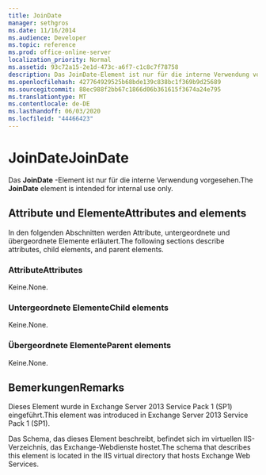 ```yaml
---
title: JoinDate
manager: sethgros
ms.date: 11/16/2014
ms.audience: Developer
ms.topic: reference
ms.prod: office-online-server
localization_priority: Normal
ms.assetid: 93c72a15-2e1d-473c-a6f7-c1c8c7f78758
description: Das JoinDate-Element ist nur für die interne Verwendung vorgesehen.
ms.openlocfilehash: 427764929525b68bde139c838bc1f369b9d25689
ms.sourcegitcommit: 88ec988f2bb67c1866d06b361615f3674a24e795
ms.translationtype: MT
ms.contentlocale: de-DE
ms.lasthandoff: 06/03/2020
ms.locfileid: "44466423"
---
```

# <a name="joindate"></a><span data-ttu-id="9abb4-103">JoinDate</span><span class="sxs-lookup"><span data-stu-id="9abb4-103">JoinDate</span></span>

<span data-ttu-id="9abb4-104">Das **JoinDate** -Element ist nur für die interne Verwendung vorgesehen.</span><span class="sxs-lookup"><span data-stu-id="9abb4-104">The **JoinDate** element is intended for internal use only.</span></span> 

## <a name="attributes-and-elements"></a><span data-ttu-id="9abb4-105">Attribute und Elemente</span><span class="sxs-lookup"><span data-stu-id="9abb4-105">Attributes and elements</span></span>

<span data-ttu-id="9abb4-106">In den folgenden Abschnitten werden Attribute, untergeordnete und übergeordnete Elemente erläutert.</span><span class="sxs-lookup"><span data-stu-id="9abb4-106">The following sections describe attributes, child elements, and parent elements.</span></span>
  
### <a name="attributes"></a><span data-ttu-id="9abb4-107">Attribute</span><span class="sxs-lookup"><span data-stu-id="9abb4-107">Attributes</span></span>

<span data-ttu-id="9abb4-108">Keine.</span><span class="sxs-lookup"><span data-stu-id="9abb4-108">None.</span></span>
  
### <a name="child-elements"></a><span data-ttu-id="9abb4-109">Untergeordnete Elemente</span><span class="sxs-lookup"><span data-stu-id="9abb4-109">Child elements</span></span>

<span data-ttu-id="9abb4-110">Keine.</span><span class="sxs-lookup"><span data-stu-id="9abb4-110">None.</span></span>
  
### <a name="parent-elements"></a><span data-ttu-id="9abb4-111">Übergeordnete Elemente</span><span class="sxs-lookup"><span data-stu-id="9abb4-111">Parent elements</span></span>

<span data-ttu-id="9abb4-112">Keine.</span><span class="sxs-lookup"><span data-stu-id="9abb4-112">None.</span></span>
  
## <a name="remarks"></a><span data-ttu-id="9abb4-113">Bemerkungen</span><span class="sxs-lookup"><span data-stu-id="9abb4-113">Remarks</span></span>

<span data-ttu-id="9abb4-114">Dieses Element wurde in Exchange Server 2013 Service Pack 1 (SP1) eingeführt.</span><span class="sxs-lookup"><span data-stu-id="9abb4-114">This element was introduced in Exchange Server 2013 Service Pack 1 (SP1).</span></span>
  
<span data-ttu-id="9abb4-115">Das Schema, das dieses Element beschreibt, befindet sich im virtuellen IIS-Verzeichnis, das Exchange-Webdienste hostet.</span><span class="sxs-lookup"><span data-stu-id="9abb4-115">The schema that describes this element is located in the IIS virtual directory that hosts Exchange Web Services.</span></span>
  


